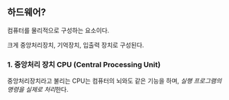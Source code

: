 ## 하드웨어?

컴퓨터를 물리적으로 구성하는 요소이다.

크게 중앙처리장치, 기억장치, 입출력 장치로 구성된다.

### 1. 중앙처리 장치 CPU (Central Processing Unit)

중앙처리장치라고 불리는 CPU는 컴퓨터의 뇌와도 같은 기능을 하며, *실행 프로그램의 명령을 실제로 처리*한다.
